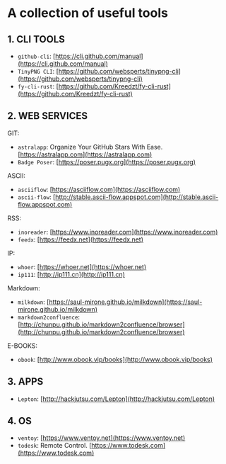 # A collection of useful tools

## 1. CLI TOOLS

- `github-cli`: [https://cli.github.com/manual](https://cli.github.com/manual)
- `TinyPNG CLI`: [https://github.com/websperts/tinypng-cli](https://github.com/websperts/tinypng-cli)
- `fy-cli-rust`: [https://github.com/Kreedzt/fy-cli-rust](https://github.com/Kreedzt/fy-cli-rust)

## 2. WEB SERVICES

GIT:

- `astralapp`: Organize Your GitHub Stars With Ease. [https://astralapp.com](https://astralapp.com)
- `Badge Poser`: [https://poser.pugx.org](https://poser.pugx.org)

ASCII:

- `asciiflow`: [https://asciiflow.com](https://asciiflow.com)
- `ascii-flow`: [http://stable.ascii-flow.appspot.com](http://stable.ascii-flow.appspot.com)

RSS:

- `inoreader`: [https://www.inoreader.com](https://www.inoreader.com)
- `feedx`: [https://feedx.net](https://feedx.net)

IP:

- `whoer`: [https://whoer.net](https://whoer.net)
- `ip111`: [http://ip111.cn](http://ip111.cn)

Markdown:

- `milkdown`: [https://saul-mirone.github.io/milkdown](https://saul-mirone.github.io/milkdown)
- `markdown2confluence`: [http://chunpu.github.io/markdown2confluence/browser](http://chunpu.github.io/markdown2confluence/browser)

E-BOOKS:

- `obook`: [http://www.obook.vip/books](http://www.obook.vip/books)

## 3. APPS

- `Lepton`: [http://hackjutsu.com/Lepton](http://hackjutsu.com/Lepton)

## 4. OS

- `ventoy`: [https://www.ventoy.net](https://www.ventoy.net)
- `todesk`: Remote Control. [https://www.todesk.com](https://www.todesk.com)
